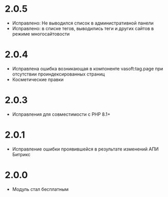 # 2.0.5
- Исправлено: Не выводился список в административной панели
- Исправлено: в списке тегов, выводились теги и других сайтов в режиме многосайтовости
# 2.0.4 
- Исправлена ошибка возникающая в компоненте vasoft:tag.page при отсутствии проиндексированных страниц
- Косметические правки

# 2.0.3

- Исправления для совместимости с PHP 8.1+

# 2.0.1

- Исправление ошибки проявившейся в результате изменений АПИ Битрикс

# 2.0.0

- Модуль стал бесплатным